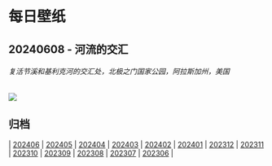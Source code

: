 # 每日壁纸

## 20240608 - 河流的交汇

###### 复活节溪和基利克河的交汇处，北极之门国家公园，阿拉斯加州，美国

![](https://www.bing.com/th?id=OHR.KillikRiverAlaska_ZH-CN5736211272_UHD.jpg)

## 归档

| [202406](/202406/README.md)
| [202405](/202405/README.md)
| [202404](/202404/README.md)
| [202403](/202403/README.md)
| [202402](/202402/README.md)
| [202401](/202401/README.md)
| [202312](/202312/README.md)
| [202311](/202311/README.md)
| [202310](/202310/README.md)
| [202309](/202309/README.md)
| [202308](/202308/README.md)
| [202307](/202307/README.md)
| [202306](/202306/README.md)
|